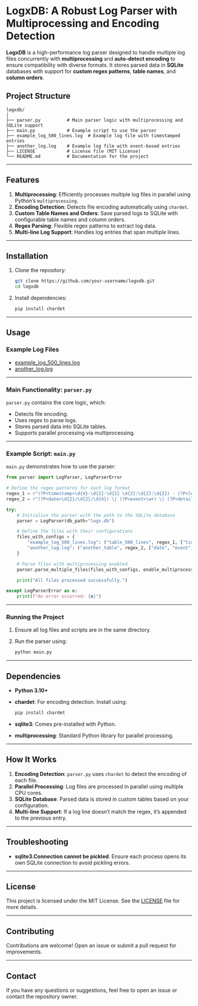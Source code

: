 
# LogxDB: A Robust Log Parser with Multiprocessing and Encoding Detection

**LogxDB** is a high-performance log parser designed to handle multiple log files concurrently with **multiprocessing** and **auto-detect encoding** to ensure compatibility with diverse formats. It stores parsed data in **SQLite** databases with support for **custom regex patterns**, **table names**, and **column orders**.

## Project Structure

```
logxdb/
│
├── parser.py          # Main parser logic with multiprocessing and SQLite support
├── main.py            # Example script to use the parser
├── example_log_500_lines.log  # Example log file with timestamped entries
├── another_log.log    # Example log file with event-based entries
├── LICENSE            # License file (MIT License)
└── README.md          # Documentation for the project
```

---

## Features

1. **Multiprocessing**: Efficiently processes multiple log files in parallel using Python’s `multiprocessing`.
2. **Encoding Detection**: Detects file encoding automatically using `chardet`.
3. **Custom Table Names and Orders**: Save parsed logs to SQLite with configurable table names and column orders.
4. **Regex Parsing**: Flexible regex patterns to extract log data.
5. **Multi-line Log Support**: Handles log entries that span multiple lines.

---

## Installation

1. Clone the repository:

    ```bash
    git clone https://github.com/your-username/logxdb.git
    cd logxdb
    ```

2. Install dependencies:

    ```bash
    pip install chardet
    ```

---

## Usage

### Example Log Files

- [example_log_500_lines.log](./example_log_500_lines.log)
- [another_log.log](./another_log.log)

---

### Main Functionality: `parser.py`

`parser.py` contains the core logic, which:
- Detects file encoding.
- Uses regex to parse logs.
- Stores parsed data into SQLite tables.
- Supports parallel processing via multiprocessing.

---

### Example Script: `main.py`

`main.py` demonstrates how to use the parser:

```python
from parser import LogParser, LogParserError

# Define the regex patterns for each log format
regex_1 = r"(?P<timestamp>\d{4}-\d{2}-\d{2} \d{2}:\d{2}:\d{2}) - (?P<level>\w+) - (?P<message>.*)"
regex_2 = r"(?P<date>\d{2}/\d{2}/\d{4}) \| (?P<event>\w+) \| (?P<details>.*)"

try:
    # Initialize the parser with the path to the SQLite database
    parser = LogParser(db_path="logs.db")

    # Define the files with their configurations
    files_with_configs = {
        "example_log_500_lines.log": ("table_500_lines", regex_1, ["timestamp", "level", "message"]),
        "another_log.log": ("another_table", regex_2, ["date", "event", "details"])
    }

    # Parse files with multiprocessing enabled
    parser.parse_multiple_files(files_with_configs, enable_multiprocessing=True)

    print("All files processed successfully.")

except LogParserError as e:
    print(f"An error occurred: {e}")
```

---

### Running the Project

1. Ensure all log files and scripts are in the same directory.
2. Run the parser using:

    ```bash
    python main.py
    ```

---

## Dependencies

- **Python 3.10+**
- **chardet**: For encoding detection. Install using:
  
    ```bash
    pip install chardet
    ```

- **sqlite3**: Comes pre-installed with Python.
- **multiprocessing**: Standard Python library for parallel processing.

---

## How It Works

1. **Encoding Detection**: `parser.py` uses `chardet` to detect the encoding of each file.
2. **Parallel Processing**: Log files are processed in parallel using multiple CPU cores.
3. **SQLite Database**: Parsed data is stored in custom tables based on your configuration.
4. **Multi-line Support**: If a log line doesn’t match the regex, it’s appended to the previous entry.

---

## Troubleshooting

- **sqlite3.Connection cannot be pickled**: Ensure each process opens its own SQLite connection to avoid pickling errors.

---

## License

This project is licensed under the MIT License. See the [LICENSE](./LICENSE) file for more details.

---

## Contributing

Contributions are welcome! Open an issue or submit a pull request for improvements.

---

## Contact

If you have any questions or suggestions, feel free to open an issue or contact the repository owner.

